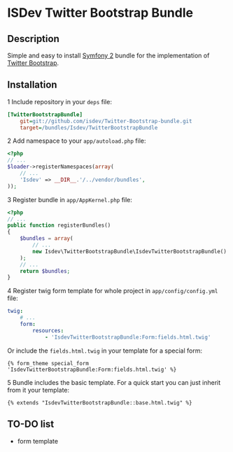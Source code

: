 ISDev Twitter Bootstrap Bundle
==============================

Description
-----------

Simple and easy to install [Symfony 2](http://symfony.com/) bundle for the implementation of [Twitter Bootstrap](http://twitter.github.com/bootstrap/).

Installation
------------

1 Include repository in your `deps` file:

``` ini
[TwitterBootstrapBundle]
    git=git://github.com/isdev/Twitter-Bootstrap-bundle.git
    target=/bundles/Isdev/TwitterBootstrapBundle
```

2 Add namespace to your `app/autoload.php` file:

``` php
<?php
// ...
$loader->registerNamespaces(array(
    // ...
    'Isdev' => __DIR__.'/../vendor/bundles',
));
```

3 Register bundle in `app/AppKernel.php` file:

``` php
<?php
// ...
public function registerBundles()
{
    $bundles = array(
        // ...
        new Isdev\TwitterBootstrapBundle\IsdevTwitterBootstrapBundle()
    );
    // ...
    return $bundles;
}
```

4 Register twig form template for whole project in `app/config/config.yml` file:

``` yaml
twig:
    # ...
    form:
        resources:
            - 'IsdevTwitterBootstrapBundle:Form:fields.html.twig'
```

Or include the `fields.html.twig` in your template for a special form:

``` jinja
{% form_theme special_form 'IsdevTwitterBootstrapBundle:Form:fields.html.twig' %}
```

5 Bundle includes the basic template. For a quick start you can just inherit from it your template:

``` jinja
{% extends "IsdevTwitterBootstrapBundle::base.html.twig" %}
```

TO-DO list
----------

- form template